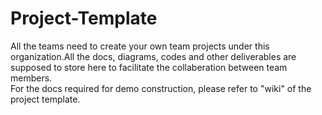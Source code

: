 # Project-Template
All the teams need to create your own team projects under this organization.All the docs, diagrams, codes and other deliverables are supposed to store here to facilitate the collaberation between team members.  
For the docs required for demo construction, please refer to "wiki" of the project template.
